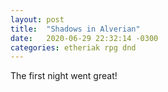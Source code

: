 ```yaml
---
layout: post
title:  "Shadows in Alverian"
date:   2020-06-29 22:32:14 -0300
categories: etheriak rpg dnd
---
```

The first night went great!
